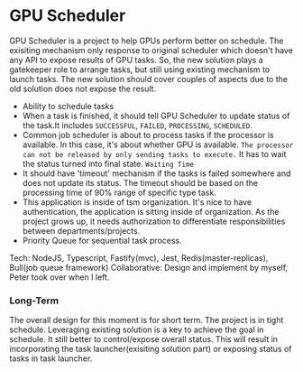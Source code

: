 # GPU Scheduler

GPU Scheduler is a project to help GPUs perform better on schedule. The exisiting mechanism only response to original scheduler which doesn't have any API to expose results of GPU tasks. So, the new solution plays a gatekeeper role to arrange tasks, but still using existing mechanism to launch tasks. The new solution should cover couples of aspects due to the old solution does not expose the result.

- Ability to schedule tasks
- When a task is finished, it should tell GPU Scheduler to update status of the task.It includes `SUCCESSFUL`, `FAILED`, `PROCESSING`, `SCHEDULED`.
- Common job scheduler is about to process tasks if the processor is available. In this case, it's about whether GPU is available. `The processor can not be released by only sending tasks to execute.` It has to wait the status turned into final state. `Waiting Time`
- It should have 'timeout' mechanism if the tasks is failed somewhere and does not update its status. The timeout should be based on the processing time of 90% range of specific type task.
- This application is inside of tsm organization. It's nice to have authentication, the application is sitting inside of organization. As the project grows up, it needs authorization to differentiate responsibilities between departments/projects.
- Priority Queue for sequential task process.

Tech: NodeJS, Typescript, Fastify(mvc), Jest, Redis(master-replicas), Bull(job queue framework)
Collaborative: Design and implement by myself, Peter took over when I left.

### Long-Term

The overall design for this moment is for short term. The project is in tight schedule. Leveraging existing solution is a key to achieve the goal in schedule.
It still better to control/expose overall status. This will result in incorporating the task launcher(exisiting solution part) or exposing status of tasks in task launcher.
